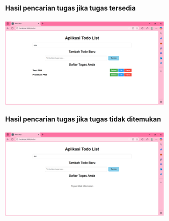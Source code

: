 ## Hasil pencarian tugas jika tugas tersedia
![foto1](../SCREENSHOT/ditemukan.png)
---
## Hasil pencarian tugas jika tugas tidak ditemukan
![foto2](../SCREENSHOT/tidakditemukan.png)
---
